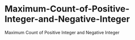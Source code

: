 # Maximum-Count-of-Positive-Integer-and-Negative-Integer
Maximum Count of Positive Integer and Negative Integer

